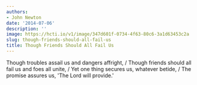 ```yaml
---
authors:
- John Newton
date: '2014-07-06'
description: ''
image: https://hcti.io/v1/image/347d601f-0734-4f63-80c6-3a1d63453c2a
slug: though-friends-should-all-fail-us
title: Though Friends Should All Fail Us
---
```


Though troubles assail us and dangers affright, / Though friends should all fail us and foes all unite, / Yet one thing secures us, whatever betide, / The promise assures us, 'The Lord will provide.'